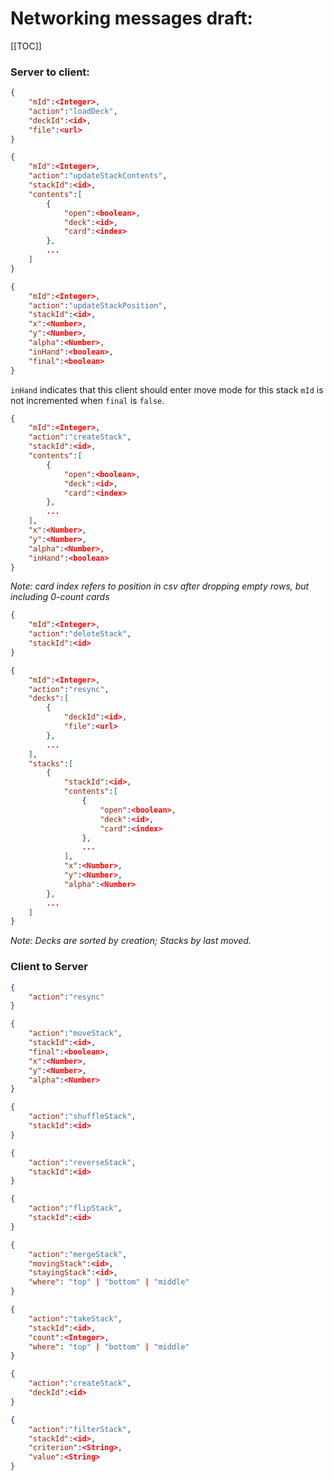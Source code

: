# Networking messages draft:

[[TOC]]

### Server to client:
```json
{
	"mId":<Integer>,
	"action":"loadDeck",
	"deckId":<id>,
	"file":<url>
}
```

```json
{
	"mId":<Integer>,
	"action":"updateStackContents",
	"stackId":<id>,
	"contents":[
		{
			"open":<boolean>,
			"deck":<id>,
			"card":<index>
		},
		...
	]
}
```

```json
{
	"mId":<Integer>,
	"action":"updateStackPosition",
	"stackId":<id>,
	"x":<Number>,
	"y":<Number>,
	"alpha":<Number>,
	"inHand":<boolean>,
	"final":<boolean>
}
```
`inHand` indicates that this client should enter move mode for this stack
`mId` is not incremented when `final` is `false`.

```json
{
	"mId":<Integer>,
	"action":"createStack",
	"stackId":<id>,
	"contents":[
		{
			"open":<boolean>,
			"deck":<id>,
			"card":<index>
		},
		...
	],
	"x":<Number>,
	"y":<Number>,
	"alpha":<Number>,
	"inHand":<boolean>
}
```
*Note: card index refers to position in csv after dropping empty rows, but including 0-count cards*

```json
{
	"mId":<Integer>,
	"action":"deleteStack",
	"stackId":<id>
}
```

```json
{
	"mId":<Integer>,
	"action":"resync",
	"decks":[
		{
			"deckId":<id>,
			"file":<url>
		},
		...
	],
	"stacks":[
		{
			"stackId":<id>,
			"contents":[
				{
					"open":<boolean>,
					"deck":<id>,
					"card":<index>
				},
				...
			],
			"x":<Number>,
			"y":<Number>,
			"alpha":<Number>
		},
		...
	]
}
```
*Note: Decks are sorted by creation; Stacks by last moved.*

### Client to Server
```json
{
	"action":"resync"
}
```

```json
{
	"action":"moveStack",
	"stackId":<id>,
	"final":<boolean>,
	"x":<Number>,
	"y":<Number>,
	"alpha":<Number>
}
```

```json
{
	"action":"shuffleStack",
	"stackId":<id>
}
```

```json
{
	"action":"reverseStack",
	"stackId":<id>
}
```

```json
{
	"action":"flipStack",
	"stackId":<id>
}
```

```json
{
	"action":"mergeStack",
	"movingStack":<id>,
	"stayingStack":<id>,
	"where": "top" | "bottom" | "middle"
}
```

```json
{
	"action":"takeStack",
	"stackId":<id>,
	"count":<Integer>,
	"where": "top" | "bottom" | "middle"
}
```

```json
{
	"action":"createStack",
	"deckId":<id>
}
```

```json
{
	"action":"filterStack",
	"stackId":<id>,
	"criterion":<String>,
	"value":<String>
}
```